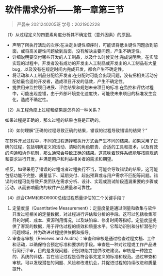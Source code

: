 # 软件需求分析——第一章第三节

> 严晏来 2021240205班 学号：2021902228

（1）从过程定义的四要素角度分析其不确定性（意外因素）的原因。

- 声明了所执行活动的次序:在决定关键性顺序时，可能误将低关键性问题放到前面，或将高关键性问题放到后面，没有解决主要问题，产生不确定性。
- 详细说明要交付哪些开发的人工制品，以及什么时候交付:完成说明后，在实际实现的过程中，开发者没有成功的开发出人工制品或开发出的人工制品有大量 bug，以及没有在规定时间内完成开发，都会产生不确定性。
- 将活动和人工制品分配给开发者:在分配时可能会出现问题，没有把相关活动分配给最合适的开发者，造成项目开发的低效，产生不确定性。
- 提供用来监控项目进展、评估结果和规划未来项目的标准:在监控和评估过程中，可能出现差错，由于外部环境变化速度快，可能使未来项目的标准发生变化，造成不确定性。

（2）从工程角度上过程和结果是怎样的一种关系？

如果过程是正确的，那么过程的结果也将是正确的。

（3）如何理解“正确的过程导致正确的结果，错误的过程导致错误的结果？”

在软件开发过程中，不同的过程选择和执行方式会产生不同的结果。如果采用了正确的过程，包括明确定义的活动、清晰的角色职责、合适的工具和技术，以及有效的沟通和协作机制，那么通常会导致正确的结果。这意味着软件系统能够按照规范和要求进行开发，并满足用户和利益相关者的需求和期望。

相反，如果采用了错误的过程或者过程执行不当，可能会导致错误的结果。这可能包括功能不完整、质量低下、延期交付、超出预算或与用户需求不匹配等问题。错误的过程可能导致开发团队在需求分析、设计、实现或测试阶段遗漏重要的步骤或活动，从而影响最终的软件产品质量和可靠性。

（4）综合CMM和ISO9000总结过程质量评估的二个关键手段？

1. 定量度量（Quantitative Measurement）：定量度量是通过测量和收集与软件开发过程相关的定量数据，对过程进行评估和分析的手段。这可以包括收集项目的时间、成本、资源利用情况，以及缺陷率、修复时间等指标。定量度量提供了客观的数据，用于评估过程的绩效和质量水平。它帮助识别和分析潜在的问题领域，并为改进过程提供依据和指导。
2. 审查与审核（Reviews and Audits）：审查和审核是通过检查过程文档、工件和活动，以确保符合预定标准和要求的手段。审查是一种对过程或工作产品进行同行评审，目的是发现问题、识别缺陷并提供改进建议。审核是一种独立的、系统的评估，旨在验证过程是否符合事先定义的标准和规范。通过审查和审核，可以发现潜在的问题、风险和改进机会，并促进过程的持续改进和质量提升。